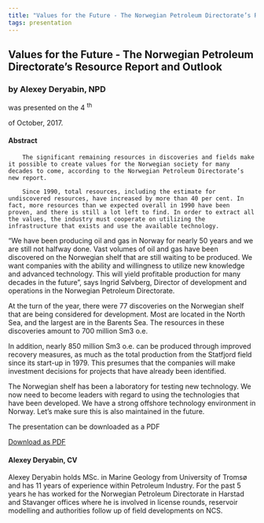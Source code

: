 ```yaml
---
title: "Values for the Future - The Norwegian Petroleum Directorate’s Resource Report and Outlook (Alexey Deryabin, NPD)"
tags: presentation 
---
```



		
<h2>
Values for the Future - The Norwegian Petroleum Directorate’s Resource Report and Outlook
</h2>

 



		
<h3>
by Alexey Deryabin, NPD
</h3>

 



 
<p>
was presented on the 4
<sup>
th
</sup>

 of October, 2017.
</p>

	



<h4>
Abstract
</h4>



            
<p>


        The significant remaining resources in discoveries and fields make it possible to create values for the Norwegian society for many decades to come, according to the Norwegian Petroleum Directorate’s new report.
</p>



      
<p>


        Since 1990, total resources, including the estimate for undiscovered resources, have increased by more than 40 per cent. In fact, more resources than we expected overall in 1990 have been proven, and there is still a lot left to find. In order to extract all the values, the industry must cooperate on utilizing the infrastructure that exists and use the available technology.
</p>



      
<p>
“We have been producing oil and gas in Norway for nearly 50 years and we are still not halfway done. Vast volumes of oil and gas have been discovered on the Norwegian shelf that are still waiting to be produced. We want companies with the ability and willingness to utilize new knowledge and advanced technology. This will yield profitable production for many decades in the future”, says Ingrid Sølvberg, Director of development and operations in the Norwegian Petroleum Directorate.
</p>



      
<p>
At the turn of the year, there were 77 discoveries on the Norwegian shelf that are being considered for development. Most are located in the North Sea, and the largest are in the Barents Sea. The resources in these discoveries amount to 700 million Sm3 o.e.
</p>



      
<p>
In addition, nearly 850 million Sm3 o.e. can be produced through improved recovery measures, as much as the total production from the Statfjord field since its start-up in 1979. This presumes that the companies will make investment decisions for projects that have already been identified.
</p>



      
<p>
The Norwegian shelf has been a laboratory for testing new technology. We now need to become leaders with regard to using the technologies that have been developed. We have a strong offshore technology environment in Norway. Let’s make sure this is also maintained in the future. 
</p>





              
<p>
The presentation can be downloaded as a PDF
</p>



     
<a class="btn btn-info" href="/assets/archive/NFES_04Oct2017.pdf">
Download as PDF
</a>



   

<h4>
Alexey Deryabin, CV
</h4>



 
<p>
Alexey Deryabin holds MSc. in Marine Geology from University of Tromsø and has 11 years of experience within Petroleum Industry. For the past 5 years he has worked for the Norwegian Petroleum Directorate in Harstad and Stavanger offices where he is involved in license rounds, reservoir modelling and authorities follow up of field developments on NCS.

</p>

     

